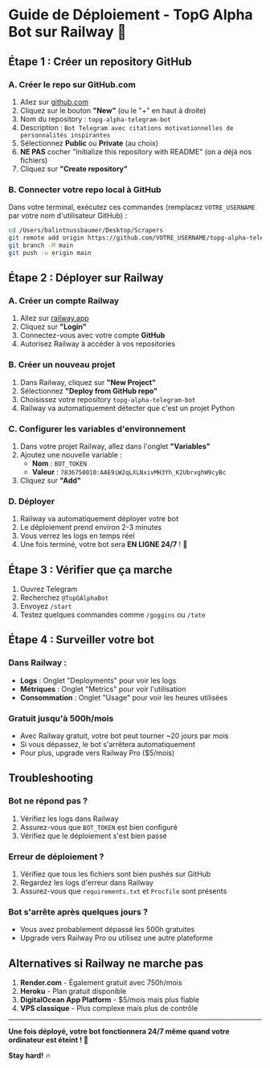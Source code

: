 # Guide de Déploiement - TopG Alpha Bot sur Railway 🚀

## Étape 1 : Créer un repository GitHub

### A. Créer le repo sur GitHub.com
1. Allez sur [github.com](https://github.com)
2. Cliquez sur le bouton **"New"** (ou le "+" en haut à droite)
3. Nom du repository : `topg-alpha-telegram-bot`
4. Description : `Bot Telegram avec citations motivationnelles de personnalités inspirantes`
5. Sélectionnez **Public** ou **Private** (au choix)
6. **NE PAS** cocher "Initialize this repository with README" (on a déjà nos fichiers)
7. Cliquez sur **"Create repository"**

### B. Connecter votre repo local à GitHub
Dans votre terminal, exécutez ces commandes (remplacez `VOTRE_USERNAME` par votre nom d'utilisateur GitHub) :

```bash
cd /Users/balintnussbaumer/Desktop/Scrapers
git remote add origin https://github.com/VOTRE_USERNAME/topg-alpha-telegram-bot.git
git branch -M main
git push -u origin main
```

## Étape 2 : Déployer sur Railway

### A. Créer un compte Railway
1. Allez sur [railway.app](https://railway.app)
2. Cliquez sur **"Login"**
3. Connectez-vous avec votre compte **GitHub**
4. Autorisez Railway à accéder à vos repositories

### B. Créer un nouveau projet
1. Dans Railway, cliquez sur **"New Project"**
2. Sélectionnez **"Deploy from GitHub repo"**
3. Choisissez votre repository `topg-alpha-telegram-bot`
4. Railway va automatiquement détecter que c'est un projet Python

### C. Configurer les variables d'environnement
1. Dans votre projet Railway, allez dans l'onglet **"Variables"**
2. Ajoutez une nouvelle variable :
   - **Nom** : `BOT_TOKEN`
   - **Valeur** : `7836750010:AAE9iW2qLXLNxivMH3Yh_K2UbrxghW9cyBc`
3. Cliquez sur **"Add"**

### D. Déployer
1. Railway va automatiquement déployer votre bot
2. Le déploiement prend environ 2-3 minutes
3. Vous verrez les logs en temps réel
4. Une fois terminé, votre bot sera **EN LIGNE 24/7** ! 🎉

## Étape 3 : Vérifier que ça marche

1. Ouvrez Telegram
2. Recherchez `@TopGAlphaBot`
3. Envoyez `/start`
4. Testez quelques commandes comme `/goggins` ou `/tate`

## Étape 4 : Surveiller votre bot

### Dans Railway :
- **Logs** : Onglet "Deployments" pour voir les logs
- **Métriques** : Onglet "Metrics" pour voir l'utilisation
- **Consommation** : Onglet "Usage" pour voir les heures utilisées

### Gratuit jusqu'à 500h/mois
- Avec Railway gratuit, votre bot peut tourner ~20 jours par mois
- Si vous dépassez, le bot s'arrêtera automatiquement
- Pour plus, upgrade vers Railway Pro ($5/mois)

## Troubleshooting

### Bot ne répond pas ?
1. Vérifiez les logs dans Railway
2. Assurez-vous que `BOT_TOKEN` est bien configuré
3. Vérifiez que le déploiement s'est bien passé

### Erreur de déploiement ?
1. Vérifiez que tous les fichiers sont bien pushés sur GitHub
2. Regardez les logs d'erreur dans Railway
3. Assurez-vous que `requirements.txt` et `Procfile` sont présents

### Bot s'arrête après quelques jours ?
- Vous avez probablement dépassé les 500h gratuites
- Upgrade vers Railway Pro ou utilisez une autre plateforme

## Alternatives si Railway ne marche pas

1. **Render.com** - Également gratuit avec 750h/mois
2. **Heroku** - Plan gratuit disponible
3. **DigitalOcean App Platform** - $5/mois mais plus fiable
4. **VPS classique** - Plus complexe mais plus de contrôle

---

**Une fois déployé, votre bot fonctionnera 24/7 même quand votre ordinateur est éteint ! 💪**

**Stay hard!** 🔥
